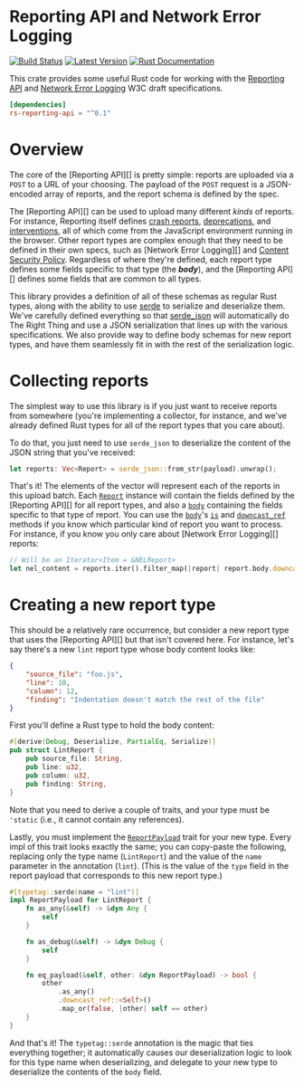 # Reporting API and Network Error Logging

[![Build Status](https://api.travis-ci.org/dcreager/rs-reporting-api.svg?branch=master)](https://travis-ci.org/dcreager/rs-reporting-api)
[![Latest Version](https://img.shields.io/crates/v/reporting-api.svg)](https://crates.io/crates/reporting-api)
[![Rust Documentation](https://img.shields.io/badge/api-rustdoc-blue.svg)](https://docs.rs/reporting-api)

This crate provides some useful Rust code for working with the [Reporting
API][reporting] and [Network Error Logging][nel] W3C draft specifications.

[reporting]: https://w3c.github.io/reporting/
[nel]: https://w3c.github.io/network-error-logging/

``` toml
[dependencies]
rs-reporting-api = "^0.1"
```

# Overview

The core of the [Reporting API][] is pretty simple: reports are uploaded via a
`POST` to a URL of your choosing.  The payload of the `POST` request is a
JSON-encoded array of reports, and the report schema is defined by the spec.

The [Reporting API][] can be used to upload many different _kinds_ of reports.
For instance, Reporting itself defines [crash reports][], [deprecations][], and
[interventions][], all of which come from the JavaScript environment running in
the browser.  Other report types are complex enough that they need to be defined
in their own specs, such as [Network Error Logging][] and [Content Security
Policy][].  Regardless of where they're defined, each report type defines some
fields specific to that type (the **_body_**), and the [Reporting API][] defines
some fields that are common to all types.

[crash reports]: https://w3c.github.io/reporting/#crash-report
[deprecations]: https://w3c.github.io/reporting/#deprecation-report
[interventions]: https://w3c.github.io/reporting/#intervention-report
[Content Security Policy]: https://www.w3.org/TR/CSP3/

This library provides a definition of all of these schemas as regular Rust
types, along with the ability to use [serde][] to serialize and deserialize
them.  We've carefully defined everything so that [serde_json][] will
automatically do The Right Thing and use a JSON serialization that lines up with
the various specifications.  We also provide way to define body schemas for new
report types, and have them seamlessly fit in with the rest of the serialization
logic.

[serde]: https://docs.rs/serde/
[serde_json]: https://docs.rs/serde_json/

# Collecting reports

The simplest way to use this library is if you just want to receive reports from
somewhere (you're implementing a collector, for instance, and we've already
defined Rust types for all of the report types that you care about).

To do that, you just need to use `serde_json` to deserialize the content of the
JSON string that you've received:

``` rust
let reports: Vec<Report> = serde_json::from_str(payload).unwrap();
```

That's it!  The elements of the vector will represent each of the reports in
this upload batch.  Each [`Report`][] instance will contain the fields defined
by the [Reporting API][] for all report types, and also a [`body`][] containing
the fields specific to that type of report.  You can use the [`body`][]'s
[`is`][] and [`downcast_ref`][] methods if you know which particular kind of
report you want to process.  For instance, if you know you only care about
[Network Error Logging][] reports:

``` rust
// Will be an Iterator<Item = &NELReport>
let nel_content = reports.iter().filter_map(|report| report.body.downcast_ref::<NELReport>());
```

[`Report`]: struct.Report.html
[`body`]: struct.Report.html#structfield.body
[`is`]: struct.ReportBody.html#method.is
[`downcast_ref`]: struct.ReportBody.html#method.downcast_ref

# Creating a new report type

This should be a relatively rare occurrence, but consider a new report type that
uses the [Reporting API][] but that isn't covered here.  For instance, let's say
there's a new `lint` report type whose body content looks like:

``` json
{
    "source_file": "foo.js",
    "line": 10,
    "column": 12,
    "finding": "Indentation doesn't match the rest of the file"
}
```

First you'll define a Rust type to hold the body content:

``` rust
#[derive(Debug, Deserialize, PartialEq, Serialize)]
pub struct LintReport {
    pub source_file: String,
    pub line: u32,
    pub column: u32,
    pub finding: String,
}
```

Note that you need to derive a couple of traits, and your type must be `'static`
(i.e., it cannot contain any references).

Lastly, you must implement the [`ReportPayload`][] trait for your new type.
Every impl of this trait looks exactly the same; you can copy-paste the
following, replacing only the type name (`LintReport`) and the value of the
`name` parameter in the annotation (`lint`).  (This is the value of the `type`
field in the report payload that corresponds to this new report type.)

[`ReportPayload`]: trait.ReportPayload.html

``` rust
#[typetag::serde(name = "lint")]
impl ReportPayload for LintReport {
    fn as_any(&self) -> &dyn Any {
        self
    }

    fn as_debug(&self) -> &dyn Debug {
        self
    }

    fn eq_payload(&self, other: &dyn ReportPayload) -> bool {
        other
            .as_any()
            .downcast_ref::<Self>()
            .map_or(false, |other| self == other)
    }
}
```

And that's it!  The `typetag::serde` annotation is the magic that ties
everything together; it automatically causes our deserialization logic to look
for this type name when deserializing, and delegate to your new type to
deserialize the contents of the `body` field.
